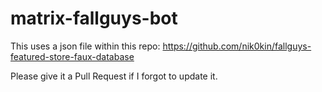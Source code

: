 # matrix-fallguys-bot

This uses a json file within this repo: https://github.com/nik0kin/fallguys-featured-store-faux-database

Please give it a Pull Request if I forgot to update it.
